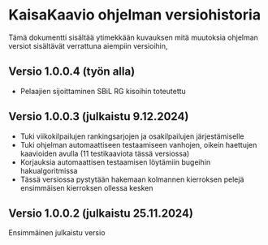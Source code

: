 # KaisaKaavio ohjelman versiohistoria

Tämä dokumentti sisältää ytimekkään kuvauksen mitä muutoksia ohjelman versiot sisältävät verrattuna aiempiin versioihin,

## Versio 1.0.0.4		(työn alla)

* Pelaajien sijoittaminen SBiL RG kisoihin toteutettu

## Versio 1.0.0.3		(julkaistu 9.12.2024)

* Tuki viikokilpailujen rankingsarjojen ja osakilpailujen järjestämiselle
* Tuki ohjelman automaattiseen testaamiseen vanhojen, oikein haettujen kaavioiden avulla (11 testikaaviota tässä versiossa)
* Korjauksia automaattisen testaamisen löytämiin bugeihin hakualgoritmissa 
* Tässä versiossa pystytään hakemaan kolmannen kierroksen pelejä ensimmäisen kierroksen ollessa kesken

## Versio 1.0.0.2		(julkaistu 25.11.2024)

Ensimmäinen julkaistu versio
 
